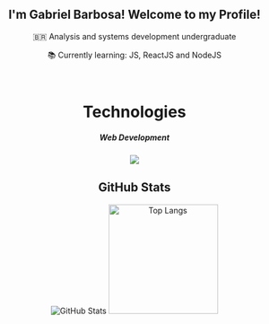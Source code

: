 <div align="center">
  <h2>I'm Gabriel Barbosa! Welcome to my Profile!</h2>
</div>

<div align="center" style="display:inline_block">
  <p>🇧🇷 Analysis and systems development undergraduate</p>
  <p>📚 Currently learning: JS, ReactJS and NodeJS</p>
</div>
<div style="display: inline_block" align="center"><br>
  <h1>Technologies</h1>
  <h5>Web Development</h5>
  <a href="https://skillicons.dev">
    <img src="https://skillicons.dev/icons?i=react,js,css,html" />
  </a>
</div>
<div align="center">
  <h2>GitHub Stats</h2>
</div>
<div style="display: inline_block" align="center">
  <img src="https://github-readme-stats.vercel.app/api?username=GabrielDnz1&theme=yeblu&show_icons=true&hide_border=false&count_private=true" alt="GitHub Stats">
  <img src="https://github-readme-stats.vercel.app/api/top-langs/?username=GabrielDnz1&theme=yeblu&show_icons=true&hide_border=false&layout=compact" height="195" alt="Top Langs">
</div>
